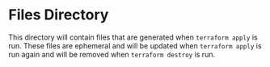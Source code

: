 # Files Directory

This directory will contain files that are generated when `terraform apply` is run. These files are ephemeral and will be updated when `terraform apply` is run again and will be removed when `terraform destroy` is run.